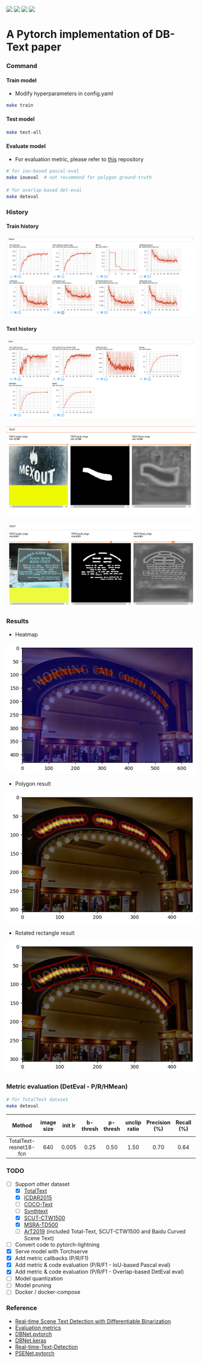[![](https://forthebadge.com/images/badges/built-by-developers.svg)](https://forthebadge.com)
[![](http://ForTheBadge.com/images/badges/made-with-python.svg)](https://www.python.org/)
[![](http://ForTheBadge.com/images/badges/built-with-love.svg)](https://github.com/huyhoang17/DB_text_minimal)
[![](https://forthebadge.com/images/badges/makes-people-smile.svg)](https://forthebadge.com)

# A Pytorch implementation of DB-Text paper

### Command

#### Train model

- Modify hyperparameters in config.yaml

```bash
make train
```

#### Test model

```bash
make test-all
```

#### Evaluate model

- For evaluation metric, please refer to [this](https://github.com/Megvii-CSG/MegReader/blob/master/concern/icdar2015_eval) repository

```bash
# for iou-based pascal-eval
make ioueval  # not recommend for polygon ground-truth

# for overlap-based det-eval
make deteval
```

### History

#### Train history

![](./assets/train_history.png)

#### Test history

![](./assets/test_history.png)

![](./assets/test_img_history_01.png)

![](./assets/test_img_history_02.png)

### Results

- Heatmap

![](./assets/heatmap_result_foo.jpg)

- Polygon result

![](./assets/poly_result_foo.jpg)

- Rotated rectangle result

![](./assets/rect_result_foo.jpg)

### Metric evaluation (DetEval - P/R/HMean)

```bash
# for TotalText dataset
make deteval
```

| Method                   | image size | init lr | b-thresh | p-thresh | unclip ratio | Precision (%) | Recall (%) | F-measure (%) |
|:--------------------------:|:-------:|:--------:|:--------:|:--------:|:--------:|:--------:|:------------:|:---------------:|
| TotalText-resnet18-fcn | 640 | 0.005 | 0.25 | 0.50 | 1.50 | 0.70 | 0.64 | 0.67 |


### TODO

- [ ] Support other dataset
	- [x] [TotalText](https://github.com/cs-chan/Total-Text-Dataset)
	- [x] [ICDAR2015](https://rrc.cvc.uab.es/?ch=4)
	- [ ] [COCO-Text](https://rrc.cvc.uab.es/?ch=5)
	- [ ] [Synthtext](https://www.robots.ox.ac.uk/~vgg/data/scenetext/)
	- [x] [SCUT-CTW1500](https://github.com/Yuliang-Liu/Curve-Text-Detector)
	- [x] [MSRA-TD500](http://www.iapr-tc11.org/mediawiki/index.php/MSRA_Text_Detection_500_Database_(MSRA-TD500))
	- [ ] [ArT2019](https://rrc.cvc.uab.es/?ch=14) (included Total-Text, SCUT-CTW1500 and Baidu Curved Scene Text)
- [ ] Convert code to pytorch-lightning
- [x] Serve model with Torchserve
- [x] Add metric callbacks (P/R/F1)
- [x] Add metric & code evaluation (P/R/F1 - IoU-based Pascal eval)
- [x] Add metric & code evaluation (P/R/F1 - Overlap-based DetEval eval)
- [ ] Model quantization
- [ ] Model pruning
- [ ] Docker / docker-compose

### Reference

- [Real-time Scene Text Detection with Differentiable Binarization](https://arxiv.org/abs/1911.08947)
- [Evaluation metrics](https://github.com/Megvii-CSG/MegReader/blob/master/concern/icdar2015_eval)
- [DBNet.pytorch](https://github.com/WenmuZhou/DBNet.pytorch)
- [DBNet.keras](https://github.com/xuannianz/DifferentiableBinarization/)
- [Real-time-Text-Detection](https://github.com/SURFZJY/Real-time-Text-Detection)
- [PSENet.pytorch](https://github.com/whai362/PSENet)